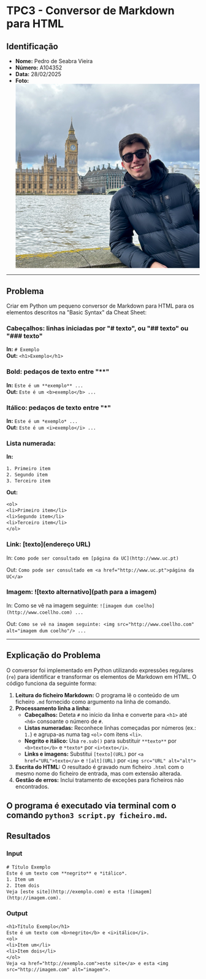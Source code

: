 # TPC3 - Conversor de Markdown para HTML

## Identificação
- **Nome:** Pedro de Seabra Vieira  
- **Número:** A104352  
- **Data:** 28/02/2025
- **Foto:**  
  ![Foto](/assets/img/FotoPerfil.png)

---

## Problema
Criar em Python um pequeno conversor de Markdown para HTML para os elementos descritos na "Basic Syntax" da Cheat Sheet:

### Cabeçalhos: linhas iniciadas por "# texto", ou "## texto" ou "### texto"
**In:** `# Exemplo`  
**Out:** `<h1>Exemplo</h1>`

### Bold: pedaços de texto entre "**"
**In:** `Este é um **exemplo** ...`  
**Out:** `Este é um <b>exemplo</b> ...`

### Itálico: pedaços de texto entre "*"
**In:** `Este é um *exemplo* ...`  
**Out:** `Este é um <i>exemplo</i> ...`

### Lista numerada:
**In:**
```
1. Primeiro item
2. Segundo item
3. Terceiro item
```

**Out:** 
```
<ol>
<li>Primeiro item</li>
<li>Segundo item</li>
<li>Terceiro item</li>
</ol>
```

### Link: [texto](endereço URL)

In: `Como pode ser consultado em [página da UC](http://www.uc.pt)`

Out: `Como pode ser consultado em <a href="http://www.uc.pt">página da UC</a>`

### Imagem: ![texto alternativo](path para a imagem)

In: Como se vê na imagem seguinte: `![imagem dum coelho](http://www.coellho.com) ...`

Out: `Como se vê na imagem seguinte: <img src="http://www.coellho.com" alt="imagem dum coelho"/> ...`

---
## Explicação do Problema
O conversor foi implementado em Python utilizando expressões regulares (`re`) para identificar e transformar os elementos de Markdown em HTML. O código funciona da seguinte forma:
1. **Leitura do ficheiro Markdown:** O programa lê o conteúdo de um ficheiro `.md` fornecido como argumento na linha de comando.
2. **Processamento linha a linha:**
   - **Cabeçalhos:** Deteta `#` no início da linha e converte para `<h1>` até `<h6>` consoante o número de `#`.
   - **Listas numeradas:** Reconhece linhas começadas por números (ex.: `1.`) e agrupa-as numa tag `<ol>` com itens `<li>`.
   - **Negrito e itálico:** Usa `re.sub()` para substituir `**texto**` por `<b>texto</b>` e `*texto*` por `<i>texto</i>`.
   - **Links e imagens:** Substitui `[texto](URL)` por `<a href="URL">texto</a>` e `![alt](URL)` por `<img src="URL" alt="alt">`
3. **Escrita do HTML:** O resultado é gravado num ficheiro `.html` com o mesmo nome do ficheiro de entrada, mas com extensão alterada.
4. **Gestão de erros:** Inclui tratamento de exceções para ficheiros não encontrados.

O programa é executado via terminal com o comando `python3 script.py ficheiro.md`.
---

## Resultados
### Input
```
# Título Exemplo
Este é um texto com **negrito** e *itálico*.  
1. Item um  
2. Item dois  
Veja [este site](http://exemplo.com) e esta ![imagem](http://imagem.com).
```

### Output
```
<h1>Título Exemplo</h1>
Este é um texto com <b>negrito</b> e <i>itálico</i>.
<ol>
<li>Item um</li>
<li>Item dois</li>
</ol>
Veja <a href="http://exemplo.com">este site</a> e esta <img src="http://imagem.com" alt="imagem">.
```
 